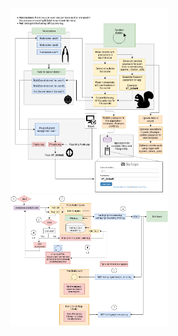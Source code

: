 [<img src="https://raw.githubusercontent.com/tedezed/kubernetes-containers-tools/master/docs/img/Squirrel.png" width="50%" height="50%">](https://github.com/Tedezed/kubernetes-containers-tools/tree/master/squirrel)
[<img src="https://raw.githubusercontent.com/Tedezed/kubernetes-containers-tools/master/tools/images/liberty_start-stop.png" width="50%" height="50%">](https://github.com/Tedezed/kubernetes-containers-tools/tree/master/liberty)

